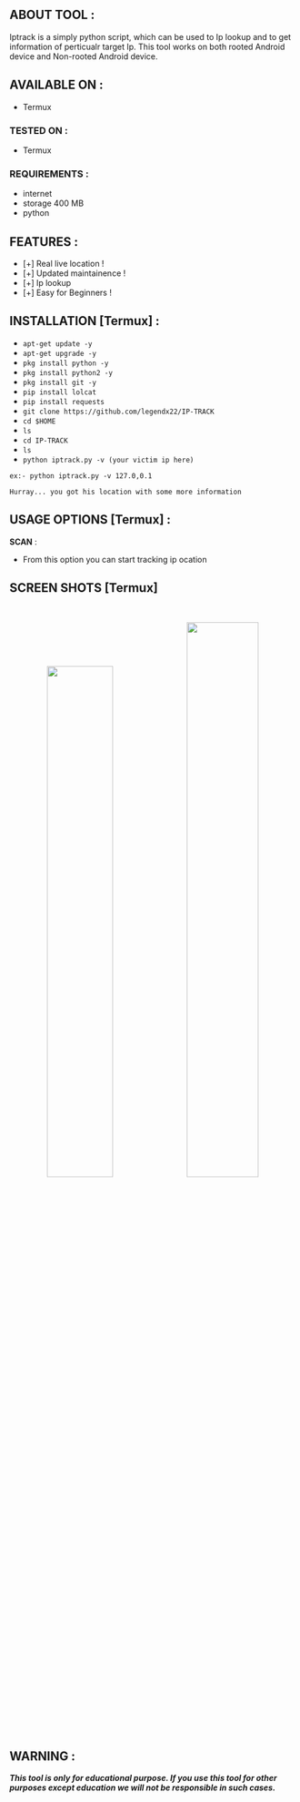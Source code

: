 

## ABOUT TOOL :

Iptrack is a simply python script, which can be used to Ip lookup and to get information of perticualr target Ip. This tool works on both rooted Android device and Non-rooted Android device.

## AVAILABLE ON :

* Termux

### TESTED ON :

* Termux

### REQUIREMENTS :
* internet
* storage 400 MB
* python

## FEATURES :
* [+] Real live location !
* [+] Updated maintainence !
* [+] Ip lookup
* [+] Easy for Beginners !

## INSTALLATION [Termux] :

* `apt-get update -y`
* `apt-get upgrade -y`
* `pkg install python -y`
* `pkg install python2 -y`
* `pkg install git -y`
* `pip install lolcat`
* `pip install requests`
* `git clone https://github.com/legendx22/IP-TRACK`
* `cd $HOME`
* `ls`
* `cd IP-TRACK`
* `ls`
* `python iptrack.py -v (your victim ip here)`
```
ex:- python iptrack.py -v 127.0,0.1

Hurray... you got his location with some more information

```
## USAGE OPTIONS [Termux] :

__SCAN__ :
- From this option you can start tracking ip ocation

## SCREEN SHOTS [Termux]

<br>
<p align="center">
<img width="48%" src="https://user-images.githubusercontent.com/49580304/96668874-f114aa80-1310-11eb-870e-4f5371f710f4.jpg"/>
<img width="50%" src="https://user-images.githubusercontent.com/49580304/96668871-ef4ae700-1310-11eb-9549-cde33ef19a71.jpg"/>
</p>


## WARNING : 
***This tool is only for educational purpose. If you use this tool for other purposes except education we will not be responsible in such cases.***
